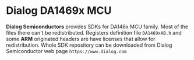 # Dialog DA1469x MCU

**Dialog Semiconductors** provides SDKs for DA146x MCU family.
Most of the files there can't be redistributed.
Registers definition file `DA1469xAB.h` and some **ARM** originated headers are have licenses that allow
for redistribution.
Whole SDK repository can be downloaded from Dialog Semiconductor web page `https://www.dialog.com`
